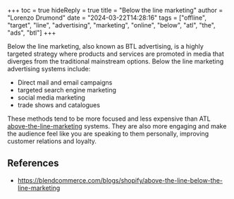 +++
toc = true
hideReply = true
title = "Below the line marketing"
author = "Lorenzo Drumond"
date = "2024-03-22T14:28:16"
tags = ["offline",  "target",  "line",  "advertising",  "marketing",  "online",  "below",  "atl",  "the",  "ads",  "btl"]
+++


Below the line marketing, also known as BTL advertising, is a highly targeted strategy where products and services are promoted in media that diverges from the traditional mainstream options. Below the line marketing advertising systems include:

- Direct mail and email campaigns
- targeted search engine marketing
- social media marketing
- trade shows and catalogues

These methods tend to be more focused and less expensive than ATL [above-the-line-marketing](/wiki/above-the-line-marketing/) systems. They are also more engaging and make the audience feel like you are speaking to them personally, improving customer relations and loyalty.

## References
- https://blendcommerce.com/blogs/shopify/above-the-line-below-the-line-marketing
